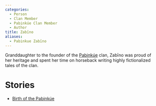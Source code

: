 ```yaml
---
categories:
  - Person
  - Clan Member
  - Pabinkúe Clan Member
  - Author
title: Zabīno
aliases:
  - Pabinkue Zabīno
---
```


Granddaughter to the founder of the [Pabinkúe]() clan, Zabīno was proud of her heritage and spent her time on horseback writing highly fictionalized tales of the clan.

# Stories

* [Birth of the Pabinkúe]()
